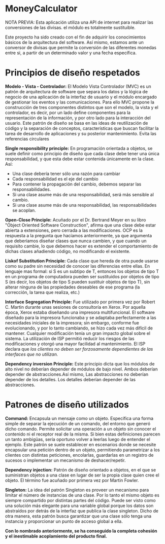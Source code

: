 MoneyCalculator
===============

NOTA PREVIA: Esta aplicación utiliza una API de internet para realizar las conversiones de las divisas. el módulo es totalmente sustituible.

Este proyecto ha sido creado con el fin de adquirir los conocimientos básicos de la arquitectura del software.
Así mismo, estamos ante un conversor de divisas que permite la conversión de las diferentes monedas entre si, a partir de un determinado valor y una fecha específica.

Principios de diseño respetados
===============================
<b>Modelo - Vista - Controlador:</b> El Modelo Vista Controlador (MVC) es un patrón de arquitectura de software que separa los datos y la lógica de negocio de una aplicación de la interfaz de usuario y el módulo encargado de gestionar los eventos y las comunicaciones. Para ello MVC propone la construcción de tres componentes distintos que son el modelo, la vista y el controlador, es decir, por un lado define componentes para la representación de la información, y por otro lado para la interacción del usuario. Este patrón de diseño se basa en las ideas de reutilización de código y la separación de conceptos, características que buscan facilitar la tarea de desarrollo de aplicaciones y su posterior mantenimiento. Evita las referencias circulares

<b>Single responsibility principle:</b> En programación orientada a objetos, se suele definir como principio de diseño que cada clase debe tener una única responsabilidad, y que esta debe estar contenida únicamente en la clase. Así:
- Una clase debería tener sólo una razón para cambiar
- Cada responsabilidad es el eje del cambio
- Para contener la propagación del cambio, debemos separar las responsabilidades.
- Si una clase asume más de una responsabilidad, será más sensible al cambio.
- Si una clase asume más de una responsabilidad, las responsabilidades se acoplan.

<b>Open-Close Principle:</b> Acuñado por el Dr. Bertrand Meyer en su libro "Object Oriented Software Construction", afirma que una clase debe estar abierta a extensiones, pero cerrada a las modificaciones.
OCP es la respuesta a la pregunta que hacíamos anteriormente, ya que argumenta que deberíamos diseñar clases que nunca cambien, y que cuando un requisito cambie, lo que debemos hacer es extender el comportamiento de dichas clases añadiendo código, no modificando el existente.

<b>Liskof Substitution Principle:</b> Cada clase que hereda de otra puede usarse como su padre sin necesidad de conocer las diferencias entre ellas. En lenguaje mas formal: si S es un subtipo de T, entonces los objetos de tipo T en un programa de computadora pueden ser sustituidos por objetos de tipo S (es decir, los objetos de tipo S pueden sustituir objetos de tipo T), sin alterar ninguna de las propiedades deseables de ese programa (la corrección, la tarea que realiza, etc.)

<b>Interface Segregation Principle:</b> Fue utilizado por primera vez por Robert C. Martin durante unas sesiones de consultoría en Xerox. Por aquella época, Xerox estaba diseñando una impresora multifuncional. El software diseñado para la impresora funcionaba y se adaptaba perfectamente a las necesidades iniciales de la impresora; sin embargo, conforme fue evolucionando, y por lo tanto cambiando, se hizo cada vez más difícil de mantener. Cualquier modificación tenía un gran impacto global sobre el sistema. La utilización de ISP permitió reducir los riesgos de las modificaciones y otorgó una mayor facilidad al mantenimiento. El ISP declara que <i>los clientes no deben ser forzosamente dependientes de las interfaces que no utilizan.</i>

<b>Dependency inversion Principle:</b> Este principio dicta que los módulos de alto nivel no deberían depender de módulos de bajo nivel. Ambos deberían depender de abstracciones.Así mismo, Las abstracciones no deberían depender de los detalles. Los detalles deberían depender de las abstracciones.


Patrones de diseño utilizados
=============================
<b>Command:</b> Encapsula un mensaje como un objeto. Especifica una forma simple de separar la ejecución de un comando, del entorno que generó dicho comando. Permite solicitar una operación a un objeto sin conocer el contenido ni el receptor real de la misma. Si bien estas definiciones parecen un tanto ambigüas, sería oportuno volver a leerlas luego de entender el ejemplo.
Este patrón se suele establecer en escenarios donde se necesite encapsular una petición dentro de un objeto, permitiendo parametrizar a los clientes con distintas peticiones, encolarlas, guardarlas en un registro de sucesos o implementar un mecanismo de deshacer/repetir.

<b>Dependency injection:</b> Patrón de diseño orientado a objetos, en el que se suministran objetos a una clase en lugar de ser la propia clase quien cree el objeto. El término fue acuñado por primera vez por Martin Fowler.

<b>Singleton:</b> La idea del patrón Singleton es proveer un mecanismo para limitar el número de instancias de una clase. Por lo tanto el mismo objeto es siempre compartido por distintas partes del código. Puede ser visto como una solución más elegante para una variable global porque los datos son abstraídos por detrás de la interfaz que publica la clase singleton.
Dicho de otra manera, esta patrón busca garantizar que una clase sólo tenga una instancia y proporcionar un punto de acceso global a ella.

<b>Con lo nombrado anteriormente, se ha conseguido la completa cohesión y el inestimable acoplamiento del producto final.</b>
